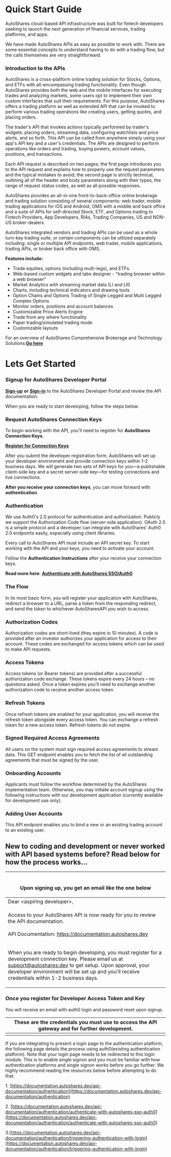 # Quick Start Guide

AutoShares cloud-based API infrastructure was built for fintech developers seeking to launch the next generation of financial services, trading platforms, and apps.

We have made AutoShares APIs as easy as possible to work with. There are some essential concepts to understand having to do with a trading flow, but the calls themselves are very straightforward.

### Introduction to the APIs

AutoShares is a cross-platform online trading solution for Stocks, Options, and ETFs with all-encompassing trading functionality. Even though AutoShares provides both the web and the mobile interfaces for executing trades and analyzing markets, some users opt to implement their own custom interfaces that suit their requirements. For this purpose, AutoShares offers a trading platform as well as extended API that can be invoked to perform various trading operations like creating users, getting quotes, and placing orders.

The trader's API that invokes actions typically performed by trader's widgets: placing orders, streaming data, configuring watchlists and price alerts, and so forth. This API can be called from anywhere simply using your app's API key and a user's credentials. The APIs are designed to perform operations like orders and trading, buying powers, account values, positions, and transactions.

Each API request is described on two pages; the first page introduces you to the API request and explains how to properly use the request parameters and the typical mistakes to avoid; the second page is strictly technical, outlining all of the header and body parameters along with their types, the range of request status codes, as well as all possible responses.

AutoShares provides an all-in-one front-to-back-office online brokerage and trading solution consisting of several components: web trader, mobile trading applications for iOS and Android, OMS with a middle and back office and a suite of APIs for self-directed Stock, ETF, and Options trading to Fintech Providers, App Developers, RIAs, Trading Companies, US and NON-US broker-dealers.   

AutoShares integrated vendors and trading APIs can be used as a whole turn-key trading suite, or certain components can be utilized separately including: single or multiple API endpoints, web trader, mobile applications, trading APIs, or broker back office with OMS.

**Features include:**

* Trade equities, options \(including multi-legs\), and ETFs.
* Web-based custom widgets and tabs designer - "trading browser within a web browser" 
* Market Analytics with streaming market data \(LI and LII\)
* Charts, including technical indicators and drawing tools
* Option Chains and Options Trading of Single Legged and Multi Legged Complex Options
* Monitor orders, positions and account balances 
* Customizable Price Alerts Engine
* Trade from any where functionality
* Paper trading/simulated trading mode 
* Customizable layouts

For an overview of AutoShares Comprehensive Brokerage and Technology Solutions:[**Go here**](https://autoshares.com/api)

# Lets Get Started 
### Signup for AutoShares Developer Portal

[**Sign-up**](https://apidevportal.autoshares.dev/how-to) **or** [**Sign-in**](https://apidevportal.autoshares.dev/how-to) to the AutoShares Developer Portal and review the API documentation. 

When you are ready to start developing, follow the steps below. 

### Request AutoShares Connection Keys

To begin working with the API, you'll need to register for **AutoShares Connection Keys.**

[**Register for Connection Keys**](https://onboarding.autoshares.com/app/241146432165147)

After you submit the developer registration form, AutoShares will set up your developer environment and provide connection keys within 1-2 business days.
We will generate two sets of API keys for you—a publishable client-side key and a secret server-side key—for testing connections and live connections. 

 **After you receive your connection keys**, you can move forward with **authentication**.

### Authentication

We use Auth0's 2.0 protocol for authentication and authorization. Publicly we support the Authorization Code flow (server-side application). OAuth 2.0 is a simple protocol and a developer can integrate with AutoShares’ Auth0 2.0 endpoints easily, especially using client libraries.

Every call to AutoShares API must include an API secret key. To start working with the API and your keys, you need to activate your account.

Follow the **Authentication Instructions** after your receive your connection keys. 

**Read more here**: [**Authenticate with AutoShares SSO/Auth0**](https://documentation.autoshares.dev/api-documentation/authentication/authenticate-with-autoshares-sso-auth0)

### The Flow

In its most basic form, you will register your application with AutoShares, redirect a browser to a URL, parse a token from the responding redirect, and send the token to whichever AutoSharesAPI you wish to access.

### Authorization Codes

Authorization codes are short-lived (they expire in 10 minutes). A code is provided after an investor authorizes your application for access to their account. These codes are exchanged for access tokens which can be used to make API requests.

### Access Tokens

Access tokens (or Bearer tokens) are provided after a successful authorization code exchange. These tokens expire every 24 hours – no questions asked. Once a token expires you’ll need to exchange another authorization code to receive another access token.

### Refresh Tokens

Once refresh tokens are enabled for your application, you will receive the refresh token alongside every access token. You can exchange a refresh token for a new access token. Refresh tokens do not expire.

### Signed Required Access Agreements

All users on the system must sign required access agreements to stream data. This GET endpoint enables you to fetch the list of all outstanding agreements that must be signed by the user.

### Onboarding Accounts

Applicants must follow the workflow determined by the AutoShares implementation team. Otherwise, you may initiate account signup using the following instructions with our development application (currently available for development use only).

### Adding User Accounts

This API endpoint enables you to bind a new or an existing trading account to an existing user.

## New to coding and development or never worked with API based systems before? Read below for how the process works...

| <p><br>Upon signing up, you get an email like the one below</p>                                                                                                                                                                                                                                                                                              |
| ------------------------------------------------------------------------------------------------------------------------------------------------------------------------------------------------------------------------------------------------------------------------------------------------------------------------------------------------------------ |
| Dear \<aspiring developer>,                                                                                                                                                                                                                                                                                                                                  |
| <p>Access to your AutoShares API is now ready for you to review the API documentation. <br><br>API Documentation: <a href="https://documentation.autoshares.dev">https://documentation.autoshares.dev</a></p>                                                                                                                              |
| <p>When you are ready to begin developing, you must register for a development connection key. Please email us at support@autoshares.dev to get setup. Upon approval, your developer environment will be set up and you'll receive credentials within 1-2 business days.|

### Once you register for Developer Access Token and Key



You will receive an email with auth0 login and password reset upon signup.

| These are the credentials you must use to access the API gateway and for further development. |
| ----------------------------------------------------------------------------------------- |
|                                                                                           |

&#x20;

If you are integrating to present a login page to the authentication platform, the following page details the process using auth0(existing authentication platform). Note that your login page needs to be redirected to this login module. This is to enable single signon and you must be familiar with how authentication platforms and single signon works before you go further. We highly recommend reading the resources below before attempting to do that.

&#x20;

1\. [https://documentation.autoshares.dev/api-documentation/authentication](https://documentation.autoshares.dev/api-documentation/authentication)

2\. [https://documentation.autoshares.dev/api-documentation/authentication/authenticate-with-autoshares-sso-auth0](https://documentation.autoshares.dev/api-documentation/authentication/authenticate-with-autoshares-sso-auth0)

3.[https://documentation.autoshares.dev/api-documentation/authentication/triggering-authentication-with-login](https://documentation.autoshares.dev/api-documentation/authentication/triggering-authentication-with-login)

&#x20;



&#x20;
